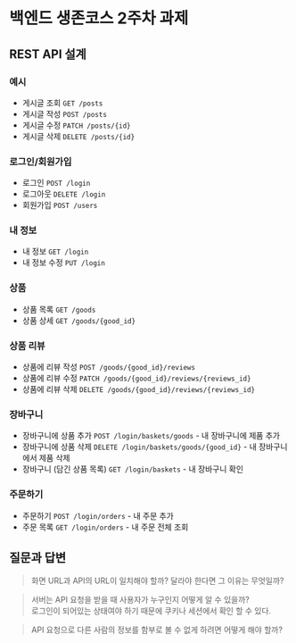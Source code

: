 # 백엔드 생존코스 2주차 과제

## REST API 설계

### 예시

- 게시글 조회 `GET /posts`
- 게시글 작성 `POST /posts`
- 게시글 수정 `PATCH /posts/{id}`
- 게시글 삭제 `DELETE /posts/{id}`

### 로그인/회원가입

- 로그인    `POST /login`
- 로그아웃  `DELETE /login`
- 회원가입  `POST /users`

### 내 정보

- 내 정보 `GET /login`
- 내 정보 수정 `PUT /login`

### 상품

- 상품 목록 `GET /goods`
- 상품 상세 `GET /goods/{good_id}`

### 상품 리뷰

- 상품에 리뷰 작성  `POST /goods/{good_id}/reviews`
- 상품에 리뷰 수정  `PATCH /goods/{good_id}/reviews/{reviews_id}`
- 상품에 리뷰 삭제  `DELETE /goods/{good_id}/reviews/{reviews_id}`

### 장바구니

- 장바구니에 상품 추가  `POST /login/baskets/goods` - 내 장바구니에 제품 추가
- 장바구니에 상품 삭제  `DELETE /login/baskets/goods/{good_id}` - 내 장바구니에서 제품 삭제
- 장바구니 (담긴 상품 목록) `GET /login/baskets` - 내 장바구니 확인

### 주문하기

- 주문하기  `POST /login/orders` - 내 주문 추가
- 주문 목록 `GET /login/orders` - 내 주문 전체 조회

## 질문과 답변

> 화면 URL과 API의 URL이 일치해야 할까? 달라야 한다면 그 이유는 무엇일까?

> 서버는 API 요청을 받을 때 사용자가 누구인지 어떻게 알 수 있을까?<br>
로그인이 되어있는 상태여야 하기 때문에 쿠키나 세션에서 확인 할 수 있다.

> API 요청으로 다른 사람의 정보를 함부로 볼 수 없게 하려면 어떻게 해야 할까?

